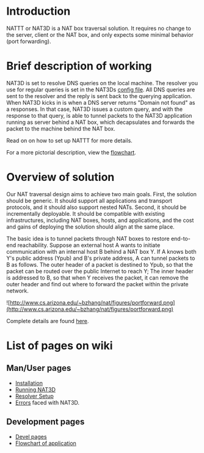 # Introduction #
NATTT or NAT3D is a NAT box traversal solution. It requires no change to the server, client or the NAT box, and only expects some minimal behavior (port forwarding).

# Brief description of working #

NAT3D is set to resolve DNS queries on the local machine. The resolver you use for regular queries is set in the NAT3Ds [config file](ConfigFile.md). All DNS queries are sent to the resolver and the reply is sent back to the querying application. When NAT3D kicks in is when a DNS server returns "Domain not found" as a responses. In that case, NAT3D issues a custom query, and with the response to that query, is able to tunnel packets to the NAT3D application running as server behind a NAT box, which decapsulates and forwards the packet to the machine behind the NAT box.

Read on on how to set up NATTT for more details.

For a more pictorial description, view the [flowchart](NATTTFlowchart.md).


# Overview of solution #

Our NAT traversal design aims to achieve two main goals. First, the solution should be generic. It should support all applications and transport protocols, and it should also support nested NATs. Second, it should be incrementally deployable. It should be compatible with existing infrastructures, including NAT boxes, hosts, and applications, and the cost and gains of deploying the solution should align at the same place.

The basic idea is to tunnel packets through NAT boxes to restore end-to-end reachability. Suppose an external host A wants to initiate communication with an internal host B behind a NAT box Y. If A knows both Y's public address (Ypub) and B's private address, A can tunnel packets to B as follows. The outer header of a packet is destined to Ypub, so that the packet can be routed over the public Internet to reach Y; The inner header is addressed to B, so that when Y receives the packet, it can remove the outer header and find out where to forward the packet within the private network.

![http://www.cs.arizona.edu/~bzhang/nat/figures/portforward.png](http://www.cs.arizona.edu/~bzhang/nat/figures/portforward.png)

Complete details are found [here](http://www.cs.arizona.edu/~bzhang/nat/nattt.htm).

# List of pages on wiki #

## Man/User pages ##

  * [Installation](Installation.md)
  * [Running NAT3D](RunningNATTT.md)
  * [Resolver Setup](ResolverSetup.md)
  * [Errors](Errors.md) faced with NAT3D.

## Development pages ##
  * [Devel pages](DeveloperPages.md)
  * [Flowchart of application](NATTTFlowchart.md)